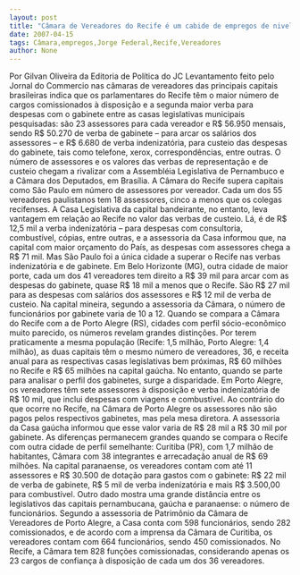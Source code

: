 ```yaml
---
layout: post
title: "Câmara de Vereadores do Recife é um cabide de empregos de nivel federal"
date: 2007-04-15
tags: Câmara,empregos,Jorge Federal,Recife,Vereadores
author: None
---
```

Por Gilvan Oliveira
da Editoria de Política do JC
Levantamento feito pelo Jornal do Commercio nas câmaras de vereadores das principais capitais brasileiras indica que os parlamentares do Recife têm o maior número de cargos comissionados à disposição e a segunda maior verba para despesas com o gabinete entre as casas legislativas municipais pesquisadas: são 23 assessores para cada vereador e R$ 56.950 mensais, sendo R$ 50.270 de verba de gabinete – para arcar os salários dos assessores – e R$ 6.680 de verba indenizatória, para custeio das despesas do gabinete, tais como telefone, xerox, correspondências, entre outras. O número de assessores e os valores das verbas de representação e de custeio chegam a rivalizar com a Assembléia Legislativa de Pernambuco e a Câmara dos Deputados, em Brasília. 
A Câmara do Recife supera capitais como São Paulo em número de assessores por vereador. Cada um dos 55 vereadores paulistanos tem 18 assessores, cinco a menos que os colegas recifenses. A Casa Legislativa da capital bandeirante, no entanto, leva vantagem em relação ao Recife no valor das verbas de custeio. Lá, é de R$ 12,5 mil a verba indenizatória – para despesas com consultoria, combustível, cópias, entre outras, e a assessoria da Casa informou que, na capital com maior orçamento do País, as despesas com assessores chega a R$ 71 mil. 
Mas São Paulo foi a única cidade a superar o Recife nas verbas indenizatória e de gabinete. Em Belo Horizonte (MG), outra cidade de maior porte, cada um dos 41 vereadores tem direito a R$ 39 mil para arcar com as despesas do gabinete, quase R$ 18 mil a menos que o Recife. São R$ 27 mil para as despesas com salários dos assessores e R$ 12 mil de verba de custeio. Na capital mineira, segundo a assessoria da Câmara, o número de funcionários por gabinete varia de 10 a 12. 
Quando se compara a Câmara do Recife com a de Porto Alegre (RS), cidades com perfil sócio-econômico muito parecido, os números revelam grandes distinções. Por terem praticamente a mesma população (Recife: 1,5 milhão, Porto Alegre: 1,4 milhão), as duas capitais têm o mesmo número de vereadores, 36, e receita anual para as respectivas casas legislativas bem próximas, R$ 60 milhões no Recife e R$ 65 milhões na capital gaúcha. 
No entanto, quando se parte para analisar o perfil dos gabinetes, surge a disparidade. Em Porto Alegre, os vereadores têm sete assessores à disposição e verba indenizatória de R$ 10 mil, que inclui despesas com viagens e combustível. Ao contrário do que ocorre no Recife, na Câmara de Porto Alegre os assessores não são pagos pelos respectivos gabinetes, mas pela mesa diretora. A assessoria da Casa gaúcha informou que esse valor varia de R$ 28 mil a R$ 30 mil por gabinete. 
As diferenças permanecem grandes quando se compara o Recife com outra cidade de perfil semelhante: Curitiba (PR), com 1,7 milhão de habitantes, Câmara com 38 integrantes e arrecadação anual de R$ 69 milhões. Na capital paranaense, os vereadores contam com até 11 assessores e R$ 30.500 de dotação para gastos com o gabinete: R$ 22 mil de verba de gabinete, R$ 5 mil de verba indenizatória e mais R$ 3.500,00 para combustível. 
Outro dado mostra uma grande distância entre os legislativos das capitais pernambucana, gaúcha e paranaense: o número de funcionários. Segundo a assessoria de Patrimônio da Câmara de Vereadores de Porto Alegre, a Casa conta com 598 funcionários, sendo 282 comissionados, e de acordo com a imprensa da Câmara de Curitiba, os vereadores contam com 664 funcionários, sendo 450 comissionados. No Recife, a Câmara tem 828 funções comissionadas, considerando apenas os 23 cargos de confiança à disposição de cada um dos 36 vereadores.  
